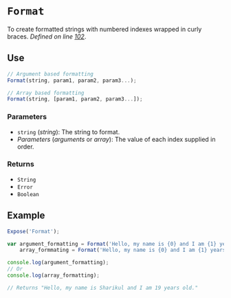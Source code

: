 # `Format`
To create formatted strings with numbered indexes wrapped in curly braces. _Defined on line [102](../../F.js#L102)_.

## Use
```javascript
// Argument based formatting
Format(string, param1, param2, param3...);

// Array based formatting
Format(string, [param1, param2, param3...]);
```

### Parameters
* `string` (_string_): The string to format.
* _Parameters_ (_arguments_ or _array_): The value of each index supplied in order.

### Returns
* `String`
* `Error`
* `Boolean`

## Example
```javascript
Expose('Format');

var argument_formatting = Format('Hello, my name is {0} and I am {1} years old.', 'Sharikul', 19),
    array_formmating = Format('Hello, my name is {0} and I am {1} years old.', ['Sharikul', 19]);

console.log(argument_formatting); 
// Or
console.log(array_formatting);

// Returns "Hello, my name is Sharikul and I am 19 years old."
```